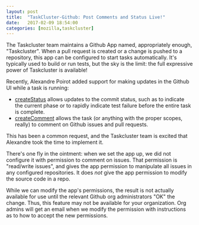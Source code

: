 ```yaml
---
layout: post
title:  "TaskCluster-Github: Post Comments and Status Live!"
date:   2017-02-09 18:54:00
categories: [mozilla,taskcluster]
---
```


The Taskcluster team maintains a Github App named, appropriately enough, "Taskcluster".
When a pull request is created or a change is pushed to a repository, this app can be configured to start tasks automatically.
It's typically used to build or run tests, but the sky is the limit: the full expressive power of Taskcluster is available!

Recently, Alexandre Poirot added support for making updates in the Github UI while a task is running:

 * [createStatus](https://docs.taskcluster.net/reference/integrations/taskcluster-github/references/api#createStatus) allows updates to the commit status, such as to indicate the current phase or to rapidly indicate test failure before the entire task is complete.
 * [createComment](https://docs.taskcluster.net/reference/integrations/taskcluster-github/references/api#createComment) allows the task (or anything with the proper scopes, really) to comment on Github issues and pull requests.

This has been a common request, and the Taskcluster team is excited that Alexandre took the time to implement it.

There's one fly in the ointment: when we set the app up, we did not configure it with permission to comment on issues.
That permission is "read/write issues", and gives the app permission to manipulate all issues in any configured repositories.
It does *not* give the app permission to modify the source code in a repo.

While we can modify the app's permissions, the result is not actually available for use until the relevant Github org administrators "OK" the change.
Thus, this feature may not be available for your organization.
Org admins will get an email when we modify the permission with instructions as to how to accept the new permissions.
